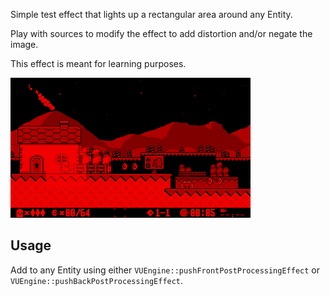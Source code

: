 Simple test effect that lights up a rectangular area around any Entity.
 
Play with sources to modify the effect to add distortion and/or negate the image. 

This effect is meant for learning purposes.

![Preview Image](preview.png)

## Usage

Add to any Entity using either `VUEngine::pushFrontPostProcessingEffect` or `VUEngine::pushBackPostProcessingEffect`. 
